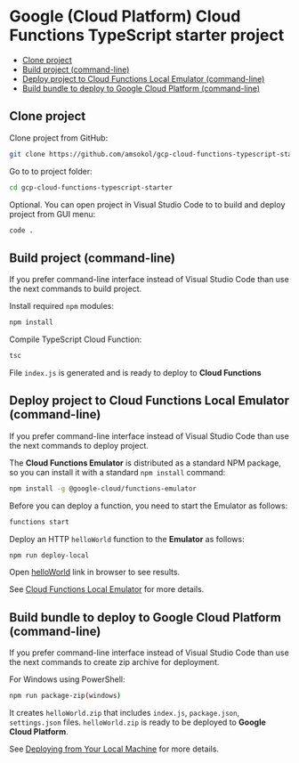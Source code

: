 # Google (Cloud Platform) Cloud Functions TypeScript starter project

<!-- TOC -->

- [Clone project](#clone-project)
- [Build project (command-line)](#build-project-command-line)
- [Deploy project to Cloud Functions Local Emulator (command-line)](#deploy-project-to-cloud-functions-local-emulator-command-line)
- [Build bundle to deploy to Google Cloud Platform (command-line)](#build-bundle-to-deploy-to-google-cloud-platform-command-line)

<!-- /TOC -->

## Clone project

Clone project from GitHub:

```bash
git clone https://github.com/amsokol/gcp-cloud-functions-typescript-starter.git
```

Go to to project folder:

```bash
cd gcp-cloud-functions-typescript-starter
```

Optional. You can open project in Visual Studio Code to to build and deploy project from GUI menu:

```bash
code .
```

## Build project (command-line)

If you prefer command-line interface instead of Visual Studio Code than use the next commands to build project.

Install required `npm` modules:

```bash
npm install
```

Compile TypeScript Cloud Function:

```bash
tsc
```

File `index.js` is generated and is ready to deploy to **Cloud Functions**

## Deploy project to Cloud Functions Local Emulator (command-line)

If you prefer command-line interface instead of Visual Studio Code than use the next commands to deploy project.

The **Cloud Functions Emulator** is distributed as a standard NPM package, so you can install it with a standard `npm install` command:

```bash
npm install -g @google-cloud/functions-emulator
```

Before you can deploy a function, you need to start the Emulator as follows:

```bash
functions start
```

Deploy an HTTP `helloWorld` function to the **Emulator** as follows:

```bash
npm run deploy-local
```

Open [helloWorld](http://localhost:8010/amsokol-me/us-central1/helloWorld) link in browser to see results.

See [Cloud Functions Local Emulator](https://cloud.google.com/functions/docs/emulator) for more details.

## Build bundle to deploy to Google Cloud Platform (command-line)

If you prefer command-line interface instead of Visual Studio Code than use the next commands to create zip archive for deployment.

For Windows using PowerShell:

```bash
npm run package-zip(windows)
```

It creates `helloWorld.zip` that includes `index.js`, `package.json`, `settings.json` files.
`helloWorld.zip` is ready to be deployed to **Google Cloud Platform**.

See [Deploying from Your Local Machine](https://cloud.google.com/functions/docs/deploying/filesystem) for more details.
